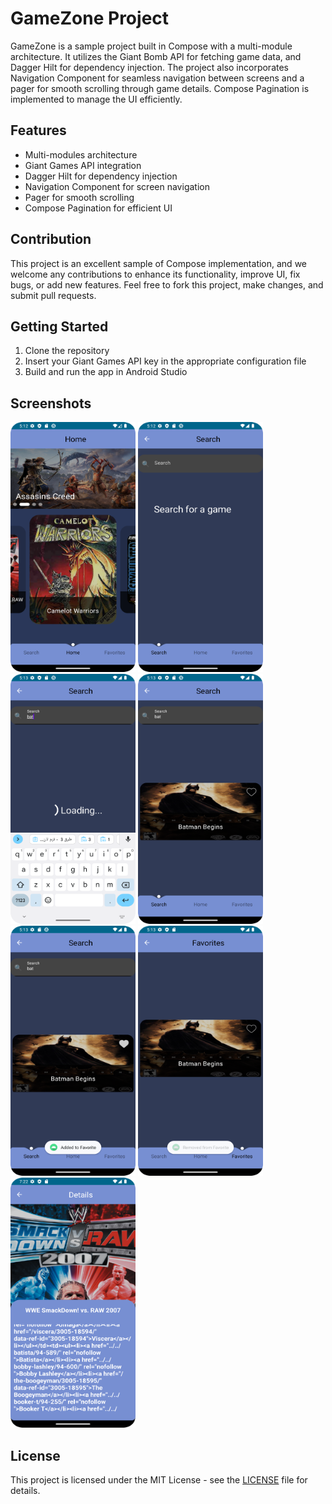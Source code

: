 # GameZone Project

GameZone is a sample project built in Compose with a multi-module architecture. It utilizes the Giant Bomb API for fetching game data, and Dagger Hilt for dependency injection. The project also incorporates Navigation Component for seamless navigation between screens and a pager for smooth scrolling through game details. Compose Pagination is implemented to manage the UI efficiently.

## Features

- Multi-modules architecture
- Giant Games API integration
- Dagger Hilt for dependency injection
- Navigation Component for screen navigation
- Pager for smooth scrolling
- Compose Pagination for efficient UI

## Contribution

This project is an excellent sample of Compose implementation, and we welcome any contributions to enhance its functionality, improve UI, fix bugs, or add new features. Feel free to fork this project, make changes, and submit pull requests.

## Getting Started

1. Clone the repository
2. Insert your Giant Games API key in the appropriate configuration file
3. Build and run the app in Android Studio

## Screenshots

<div class="row">
    <img src="https://github.com/OmarLkhalil/GameZone/blob/master/screenshot/s1.png" width="200" height="400">
    <img src="https://github.com/OmarLkhalil/GameZone/blob/master/screenshot/s2.png" width="200" height="400">
    <img src="https://github.com/OmarLkhalil/GameZone/blob/master/screenshot/s3.png" width="200" height="400">
    <img src="https://github.com/OmarLkhalil/GameZone/blob/master/screenshot/s4.png" width="200" height="400">
</div>
<div class="row">
    <img src="https://github.com/OmarLkhalil/GameZone/blob/master/screenshot/s5.png" width="200" height="400">
    <img src="https://github.com/OmarLkhalil/GameZone/blob/master/screenshot/s6.png" width="200" height="400">
    <img src="https://github.com/OmarLkhalil/GameZone/blob/master/screenshot/s7.png" width="200" height="400">
</div>

## License

This project is licensed under the MIT License - see the [LICENSE](LICENSE) file for details.
